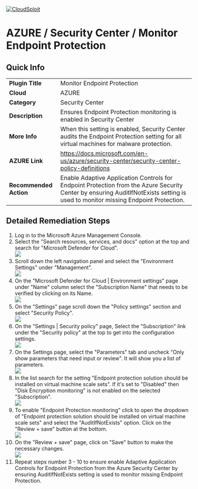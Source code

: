 [![CloudSploit](https://cloudsploit.com/img/logo-new-big-text-100.png "CloudSploit")](https://cloudsploit.com)

# AZURE / Security Center / Monitor Endpoint Protection

## Quick Info

| | |
|-|-|
| **Plugin Title** | Monitor Endpoint Protection |
| **Cloud** | AZURE |
| **Category** | Security Center |
| **Description** | Ensures Endpoint Protection monitoring is enabled in Security Center |
| **More Info** | When this setting is enabled, Security Center audits the Endpoint Protection setting for all virtual machines for malware protection. |
| **AZURE Link** | https://docs.microsoft.com/en-us/azure/security-center/security-center-policy-definitions |
| **Recommended Action** | Enable Adaptive Application Controls for Endpoint Protection from the Azure Security Center by ensuring AuditIfNotExists setting is used to monitor missing Endpoint Protection. |

## Detailed Remediation Steps

1. Log in to the Microsoft Azure Management Console.
2. Select the "Search resources, services, and docs" option at the top and search for "Microsoft Defender for Cloud". </br> <img src="/resources/azure/securitycenter/monitor-endpoint-protection/step2.png"/>
3. Scroll down the left navigation panel and select the "Environment Settings" under "Management".</br> <img src="/resources/azure/securitycenter/monitor-endpoint-protection/step3.png"/>
4. On the "Microsoft Defender for Cloud | Environment settings" page under "Name" column select the "Subscription Name" that needs to be verified by clicking on its Name.</br> <img src="/resources/azure/securitycenter/monitor-endpoint-protection/step4.png"/>
5. On the "Settings" page scroll down the "Policy settings" section and select "Security Policy".</br> <img src="/resources/azure/securitycenter/monitor-endpoint-protection/step5.png"/>
6. On the "Settings | Security policy" page, Select the "Subscription" link under the "Security policy" at the top to get into the configuration settings.</br> <img src="/resources/azure/securitycenter/monitor-endpoint-protection/step6.png"/>
7. On the Settings page, select the "Parameters" tab and uncheck "Only show parameters that need input or review". It will show you a list of parameters.</br>  <img src="/resources/azure/securitycenter/monitor-endpoint-protection/step7.png"/>
8. In the list search for the setting "Endpoint protection solution should be installed on virtual machine scale sets". If it's set to "Disabled" then "Disk Encryption monitoring" is not enabled on the selected "Subscription".</br> <img src="/resources/azure/securitycenter/monitor-endpoint-protection/step8.png"/>
9. To enable "Endpoint Protection monitoring" click to open the dropdown of "Endpoint protection solution should be installed on virtual machine scale sets" and select the "AuditIfNotExists" option. Click on the "Review + save" button at the bottom.</br> <img src="/resources/azure/securitycenter/monitor-endpoint-protection/step9.png"/>
10. On the "Review + save" page, click on "Save" button to make the necessary changes.</br> <img src="/resources/azure/securitycenter/monitor-endpoint-protection/step10.png"/>
11. Repeat steps number 3 - 10 to ensure enable Adaptive Application Controls for Endpoint Protection from the Azure Security Center by ensuring AuditIfNotExists setting is used to monitor missing Endpoint Protection.</br>
